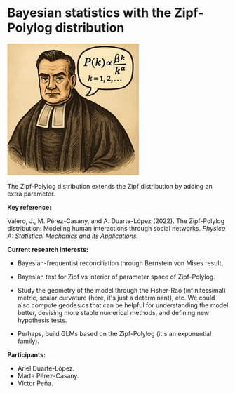 # Bayesian statistics with the Zipf-Polylog distribution

![](img/bayes-poly.png)


The Zipf-Polylog distribution extends the Zipf distribution by adding an extra parameter.

**Key reference:**

Valero, J., M. Pérez-Casany, and A. Duarte-López (2022). The
Zipf-Polylog distribution: Modeling human interactions through social
networks. *Physica A: Statistical Mechanics and its Applications.*

**Current research interests:**

* Bayesian-frequentist reconciliation through Bernstein von Mises result.

* Bayesian test for Zipf vs interior of parameter space of Zipf-Polylog. 

* Study the geometry of the model through the Fisher-Rao (infinitessimal) metric, scalar curvature (here, it's just a determinant), etc. We could also compute geodesics that can be helpful for understanding the model better, devising more stable numerical methods, and defining new hypothesis tests.

* Perhaps, build GLMs based on the Zipf-Polylog (it's an exponential family).
    
**Participants:**

* Ariel Duarte-López.
* Marta Pérez-Casany.
* Víctor Peña.
